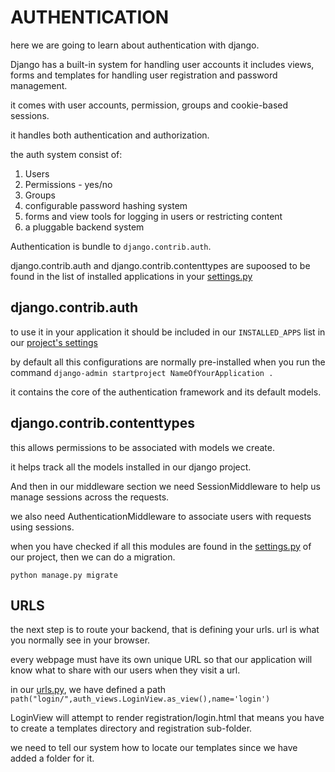 # AUTHENTICATION

here we are going to learn about authentication with django.

Django has  a built-in system for handling user accounts it includes views, forms and templates for handling user registration and password management.

it comes with user accounts, permission, groups and cookie-based sessions.

it handles both authentication and authorization.

the auth system consist of:

1. Users
2. Permissions - yes/no
3. Groups
4. configurable password hashing system
5. forms and view tools for logging in users or restricting content
6. a pluggable backend system

Authentication is bundle to `django.contrib.auth`.

django.contrib.auth and django.contrib.contenttypes are supoosed to be found in the list of installed applications in your [settings.py](./AuthLoginSystem/settings.py)

## django.contrib.auth

to use it in your application it should be included in our `INSTALLED_APPS` list in our [project's settings](./AuthLoginSystem/settings.py)

by default all this configurations are normally pre-installed when you run the command `django-admin startproject NameOfYourApplication .`

it contains the core of the authentication  framework and its default models.

## django.contrib.contenttypes

this allows permissions to be associated with models we create.

it helps track all the models installed in our django project.

And then in our middleware section we  need SessionMiddleware to help us manage sessions across the requests.

we also need AuthenticationMiddleware to associate users with requests using sessions.

when you have checked if all this modules are found in the [settings.py](AuthLoginSystem/settings.py) of our project, then we can do a migration.

`python manage.py migrate`

## URLS

the next step is to route your backend, that is defining your urls. url is what you normally see in your browser.

every webpage must have its own unique URL so that our application will know what to share with our users when they visit a url.

in our [urls.py](AuthLoginSystem/urls.py), we have defined a path `path("login/",auth_views.LoginView.as_view(),name='login')`

LoginView will attempt to render registration/login.html  that means you have to create a templates directory and registration sub-folder.

we need to tell our system how to locate our templates since we have added a folder for it.

